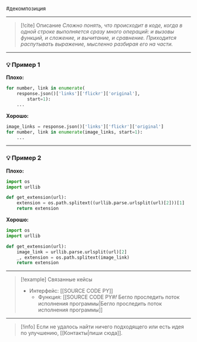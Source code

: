 #декомпозиция 
***

> [!cite] Описание
>_Сложно понять, что происходит в коде, когда в одной строке выполняется сразу много операций: и вызовы функций, и сложение, и вычитание, и сравнение. Приходится распутывать выражение, мысленно разбирая его на части._

***
### 💡 Пример 1


**Плохо:**
```python
for number, link in enumerate(
	response.json()['links']['flickr']['original'],
		start=1):
	...
```

**Хорошо:**
```python
image_links = response.json()['links']['flickr']['original']
for number, link in enumerate(image_links, start=1):
	...
```

***
### 💡 Пример 2


**Плохо:**
```python
import os
import urllib

def get_extension(url):
	extension = os.path.splitext((urllib.parse.urlsplit(url)[2]))[1]
	return extension
```

**Хорошо:**
```python
import os
import urllib

def get_extension(url):
	image_link = urllib.parse.urlsplit(url)[2]
	_, extension = os.path.splitext(image_link)
	return extension
```

***

> [!example] Связанные кейсы
>- Интерфейс: [[SOURCE CODE PY]]
>	- Функция: [[SOURCE CODE PY#𝑓 Бегло проследить поток исполнения программы|Бегло проследить поток исполнения программы]]

***

> [!info]
> Если не удалось найти ничего подходящего или есть идея по улучшению, [[Контакты|пиши сюда]].
